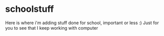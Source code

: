 # schoolstuff
Here is where i'm adding stuff done for school, important or less :) Just for you to see that I keep working with computer
